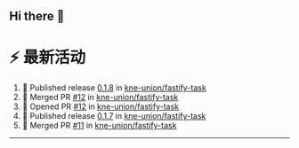 ## Hi there 👋

<!--

**Here are some ideas to get you started:**

🙋‍♀️ A short introduction - what is your organization all about?
🌈 Contribution guidelines - how can the community get involved?
👩‍💻 Useful resources - where can the community find your docs? Is there anything else the community should know?
🍿 Fun facts - what does your team eat for breakfast?
🧙 Remember, you can do mighty things with the power of [Markdown](https://docs.github.com/github/writing-on-github/getting-started-with-writing-and-formatting-on-github/basic-writing-and-formatting-syntax)
-->


# ⚡ 最新活动

<!--START_SECTION:activity-->
1. 🚀 Published release [0.1.8](https://github.com/kne-union/fastify-task/releases/tag/0.1.8) in [kne-union/fastify-task](https://github.com/kne-union/fastify-task)
2. 🎉 Merged PR [#12](https://github.com/kne-union/fastify-task/pull/12) in [kne-union/fastify-task](https://github.com/kne-union/fastify-task)
3. 💪 Opened PR [#12](https://github.com/kne-union/fastify-task/pull/12) in [kne-union/fastify-task](https://github.com/kne-union/fastify-task)
4. 🚀 Published release [0.1.7](https://github.com/kne-union/fastify-task/releases/tag/0.1.7) in [kne-union/fastify-task](https://github.com/kne-union/fastify-task)
5. 🎉 Merged PR [#11](https://github.com/kne-union/fastify-task/pull/11) in [kne-union/fastify-task](https://github.com/kne-union/fastify-task)
<!--END_SECTION:activity-->

---
